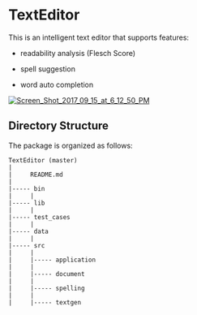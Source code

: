 # TextEditor

This is an intelligent text editor that supports features:

- readability analysis (Flesch Score)

- spell suggestion

- word auto completion

<a href="https://ibb.co/kvxp4Q"><img src="https://preview.ibb.co/cSQyyk/Screen_Shot_2017_09_15_at_6_12_50_PM.png" alt="Screen_Shot_2017_09_15_at_6_12_50_PM" border="0"></a>

## Directory Structure

The package is organized as follows:
```
TextEditor (master)
|     
|     README.md
|
|----- bin
|     |  
|----- lib
|     |  
|----- test_cases
|     |  
|----- data
|     | 
|----- src
|     |      
|     |----- application   
|     |
|     |----- document     
|     |
|     |----- spelling
|     |
|     |----- textgen








